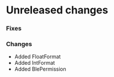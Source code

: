 # Unreleased changes

### Fixes



### Changes

- Added FloatFormat
- Added IntFormat
- Added BlePermission
